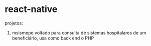 # react-native

projetos:

1) msismepe
    voltado para consulta de sistemas hospitalares de um beneficiário, usa como back end o PHP
